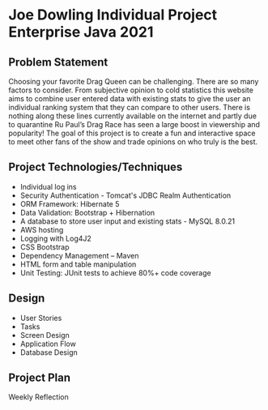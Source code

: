 <h1>Joe Dowling Individual Project Enterprise Java 2021</h1>

<h2>Problem Statement</h2>
<p>
Choosing your favorite Drag Queen can be challenging. There are so many factors to consider. From subjective opinion to cold statistics this website aims to combine user entered data with existing stats to give the user an individual ranking system that they can compare to other users. There is nothing along these lines currently available on the internet and partly due to quarantine Ru Paul’s Drag Race has seen a large boost in viewership and popularity!
The goal of this project is to create a fun and interactive space to meet other fans of the show and trade opinions on who truly is the best.
</p>

<h2>Project Technologies/Techniques</h2>
<ul>
<li>Individual log ins</li>
<li>Security Authentication - Tomcat's JDBC Realm Authentication</li>
<li>ORM Framework: Hibernate 5</li>
<li>Data Validation: Bootstrap + Hibernation</li>
<li>A database to store user input and existing stats - MySQL 8.0.21</li>
<li>AWS hosting</li>
<li>Logging with Log4J2</li>
<li>CSS Bootstrap</li>
<li>Dependency Management – Maven</li>
<li>HTML form and table manipulation</li>
<li>Unit Testing: JUnit tests to achieve 80%+ code coverage</li>
</ul>

<h2>Design</h2>
<ul>
<li><a>User Stories</a></li>
<li><a>Tasks</a></li>
<li><a>Screen Design</a></li>
<li><a>Application Flow</a></li>
<li><a>Database Design</a></li>
</ul>

<h2>Project Plan</h2>

<a>Weekly Reflection</a>